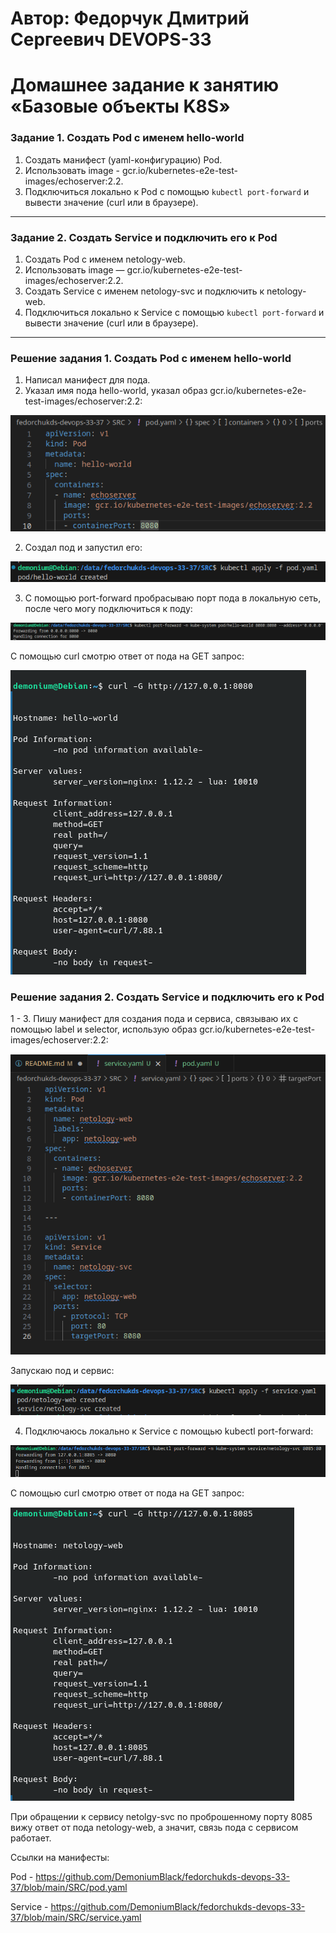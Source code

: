 # Автор: Федорчук Дмитрий Сергеевич DEVOPS-33

# Домашнее задание к занятию «Базовые объекты K8S»

### Задание 1. Создать Pod с именем hello-world

1. Создать манифест (yaml-конфигурацию) Pod.
2. Использовать image - gcr.io/kubernetes-e2e-test-images/echoserver:2.2.
3. Подключиться локально к Pod с помощью `kubectl port-forward` и вывести значение (curl или в браузере).

------

### Задание 2. Создать Service и подключить его к Pod

1. Создать Pod с именем netology-web.
2. Использовать image — gcr.io/kubernetes-e2e-test-images/echoserver:2.2.
3. Создать Service с именем netology-svc и подключить к netology-web.
4. Подключиться локально к Service с помощью `kubectl port-forward` и вывести значение (curl или в браузере).

------
### Решение задания 1. Создать Pod с именем hello-world

1. Написал манифест для пода.
2. Указал имя пода hello-world, указал образ gcr.io/kubernetes-e2e-test-images/echoserver:2.2:

![img_1](IMG/img_1.png)

2. Создал под и запустил его:

![img_2](IMG/img_2.png)

3. С помощью port-forward пробрасываю порт пода в локальную сеть, после чего могу подключиться к поду:

![img_3](IMG/img_3.png)

С помощью curl смотрю ответ от пода на GET запрос:

![img_4](IMG/img_4.png)

### Решение задания 2. Создать Service и подключить его к Pod

1 - 3. Пишу манифест для создания пода и сервиса, связываю их с помощью label и selector, использую образ gcr.io/kubernetes-e2e-test-images/echoserver:2.2:

![img_5](IMG/img_5.png)

Запускаю под и сервис:

![img_6](IMG/img_6.png)

4. Подключаюсь локально к Service с помощью kubectl port-forward:

![img_7](IMG/img_7.png)

С помощью curl смотрю ответ от пода на GET запрос:

![img_8](IMG/img_8.png)

При обращении к сервису netolgy-svc по проброшенному порту 8085 вижу ответ от пода netology-web, а значит, связь пода с сервисом работает.

Ссылки на манифесты:

Pod - https://github.com/DemoniumBlack/fedorchukds-devops-33-37/blob/main/SRC/pod.yaml

Service - https://github.com/DemoniumBlack/fedorchukds-devops-33-37/blob/main/SRC/service.yaml